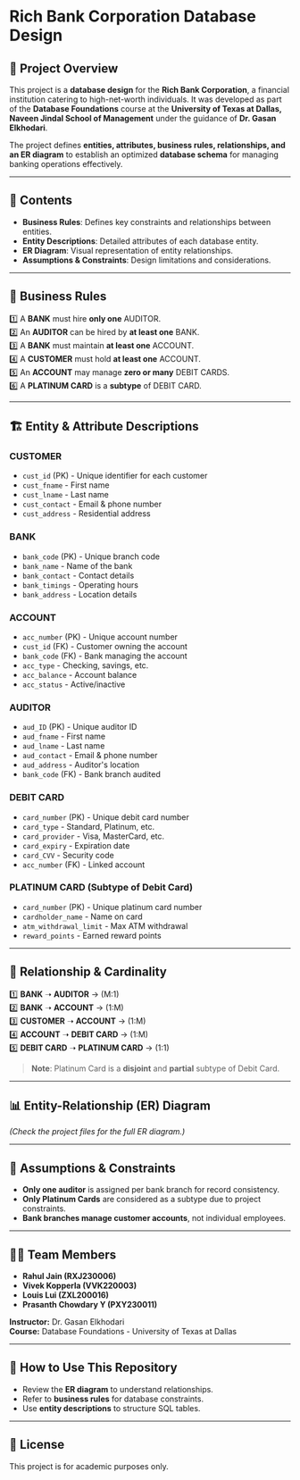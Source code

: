 # Rich Bank Corporation Database Design  

## 📌 Project Overview  
This project is a **database design** for the **Rich Bank Corporation**, a financial institution catering to high-net-worth individuals. It was developed as part of the **Database Foundations** course at the **University of Texas at Dallas, Naveen Jindal School of Management** under the guidance of **Dr. Gasan Elkhodari**.  

The project defines **entities, attributes, business rules, relationships, and an ER diagram** to establish an optimized **database schema** for managing banking operations effectively.  

---

## 📂 Contents  
- **Business Rules**: Defines key constraints and relationships between entities.  
- **Entity Descriptions**: Detailed attributes of each database entity.  
- **ER Diagram**: Visual representation of entity relationships.  
- **Assumptions & Constraints**: Design limitations and considerations.  

---

## 🏦 Business Rules  
1️⃣ A **BANK** must hire **only one** AUDITOR.  
2️⃣ An **AUDITOR** can be hired by **at least one** BANK.  
3️⃣ A **BANK** must maintain **at least one** ACCOUNT.  
4️⃣ A **CUSTOMER** must hold **at least one** ACCOUNT.  
5️⃣ An **ACCOUNT** may manage **zero or many** DEBIT CARDS.  
6️⃣ A **PLATINUM CARD** is a **subtype** of DEBIT CARD.  

---

## 🏗️ Entity & Attribute Descriptions  
### **CUSTOMER**  
- `cust_id` (PK) - Unique identifier for each customer  
- `cust_fname` - First name  
- `cust_lname` - Last name  
- `cust_contact` - Email & phone number  
- `cust_address` - Residential address  

### **BANK**  
- `bank_code` (PK) - Unique branch code  
- `bank_name` - Name of the bank  
- `bank_contact` - Contact details  
- `bank_timings` - Operating hours  
- `bank_address` - Location details  

### **ACCOUNT**  
- `acc_number` (PK) - Unique account number  
- `cust_id` (FK) - Customer owning the account  
- `bank_code` (FK) - Bank managing the account  
- `acc_type` - Checking, savings, etc.  
- `acc_balance` - Account balance  
- `acc_status` - Active/inactive  

### **AUDITOR**  
- `aud_ID` (PK) - Unique auditor ID  
- `aud_fname` - First name  
- `aud_lname` - Last name  
- `aud_contact` - Email & phone number  
- `aud_address` - Auditor's location  
- `bank_code` (FK) - Bank branch audited  

### **DEBIT CARD**  
- `card_number` (PK) - Unique debit card number  
- `card_type` - Standard, Platinum, etc.  
- `card_provider` - Visa, MasterCard, etc.  
- `card_expiry` - Expiration date  
- `card_CVV` - Security code  
- `acc_number` (FK) - Linked account  

### **PLATINUM CARD (Subtype of Debit Card)**  
- `card_number` (PK) - Unique platinum card number  
- `cardholder_name` - Name on card  
- `atm_withdrawal_limit` - Max ATM withdrawal  
- `reward_points` - Earned reward points  

---

## 🔗 Relationship & Cardinality  
1️⃣ **BANK** ➝ **AUDITOR** → (M:1)  
2️⃣ **BANK** ➝ **ACCOUNT** → (1:M)  
3️⃣ **CUSTOMER** ➝ **ACCOUNT** → (1:M)  
4️⃣ **ACCOUNT** ➝ **DEBIT CARD** → (1:M)  
5️⃣ **DEBIT CARD** ➝ **PLATINUM CARD** → (1:1)  

> **Note**: Platinum Card is a **disjoint** and **partial** subtype of Debit Card.  

---

## 📊 Entity-Relationship (ER) Diagram  
*(Check the project files for the full ER diagram.)*  

---

## 📜 Assumptions & Constraints  
- **Only one auditor** is assigned per bank branch for record consistency.  
- **Only Platinum Cards** are considered as a subtype due to project constraints.  
- **Bank branches manage customer accounts**, not individual employees.  

---

## 👨‍💻 Team Members  
- **Rahul Jain (RXJ230006)**  
- **Vivek Kopperla (VVK220003)**  
- **Louis Lui (ZXL200016)**  
- **Prasanth Chowdary Y (PXY230011)**  

**Instructor:** Dr. Gasan Elkhodari  
**Course:** Database Foundations - University of Texas at Dallas  

---

## 📌 How to Use This Repository  
- Review the **ER diagram** to understand relationships.  
- Refer to **business rules** for database constraints.  
- Use **entity descriptions** to structure SQL tables.  

---

## 📜 License  
This project is for academic purposes only.  
  
